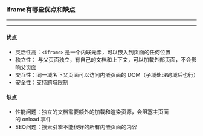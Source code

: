 ### iframe有哪些优点和缺点

---
---

#### 优点

- 灵活性高：`<iframe>` 是一个内联元素，可以嵌入到页面的任何位置
- 独立性： 与父页面独立，有自己的文档和上下文，可以加载外部页面，不会影响父页面
- 交互性：同一域名下父页面可以访问内嵌页面的 DOM（子域处理跨域后也行）
- 安全性：支持跨域限制

#### 缺点

- 性能问题：独立的文档需要额外的加载和渲染资源，会阻塞主页面的 onload 事件
- SEO问题：搜索引擎不能很好的所有内嵌页面的内容